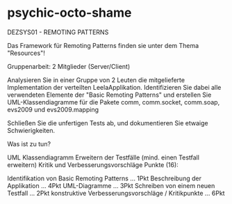 psychic-octo-shame
==================

DEZSYS01 - REMOTING PATTERNS

Das Framework für Remoting Patterns finden sie unter dem Thema "Resources"!

Gruppenarbeit: 2 Mitglieder (Server/Client)

Analysieren Sie in einer Gruppe von 2 Leuten die mitgelieferte Implementation der verteilten LeelaApplikation. Identifizieren Sie dabei alle verwendeten Elemente der "Basic Remoting Patterns" und erstellen Sie UML-Klassendiagramme für die Pakete comm, comm.socket, comm.soap, evs2009 und evs2009.mapping

Schließen Sie die unfertigen Tests ab, und dokumentieren Sie etwaige Schwierigkeiten.

Was ist zu tun?

UML Klassendiagramm
Erweitern der Testfälle (mind. einen Testfall erweitern)
Kritik und Verbesserungsvorschläge
Punkte (16):

Identifikation von Basic Remoting Patterns ... 1Pkt
Beschreibung der Applikation ... 4Pkt
UML-Diagramme ... 3Pkt
Schreiben von einem neuen Testfall ... 2Pkt
konstruktive Verbesserungsvorschläge / Kritikpunkte ... 6Pkt
